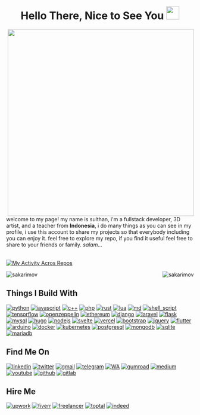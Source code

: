 <h1 align="center">Hello There, Nice to See You <img src="https://media.giphy.com/media/hvRJCLFzcasrR4ia7z/giphy.gif" width="35"></h1>

<picture> <img align=right src="https://user-images.githubusercontent.com/74038190/225813708-98b745f2-7d22-48cf-9150-083f1b00d6c9.gif" width="500"></picture>
welcome to my page!
my name is sulthan, i'm a fullstack developer, 3D artist, and a teacher from **Indonesia**, i do many things as you can see in my profile, i use this account to share my projects so that everybody including you can enjoy it. feel free to explore my repo, if you find it useful feel free to share to your friends or family. _salam..._

<table>
  <tbody>
    <tr border=none;>
    </tr>
  </tbody>
</table>

[![My Activity Acros Repos](https://github-readme-activity-graph.vercel.app/graph?username=sakarimov&theme=github-compact&radius=10&height=300&custom_title=My%20Last%20Activity&hide_border=true&line=ff6100&point=ff8a00&hide_title=true)](https://github.com/ashutosh00710/github-readme-activity-graph)



<table>
  <tbody>
    <tr border=none;>
<p><img align="right" src="https://github-readme-stats.vercel.app/api/top-langs?username=sakarimov&hide_border=true&show_icons=true&theme=transparent&locale=en&layout=compact" alt="sakarimov" /></p>
    </tr>
    <tr border=none;>
<p><img align="left" src="https://github-readme-stats.vercel.app/api?username=sakarimov&show_icons=true&hide_border=true&theme=transparent&locale=en&hide=contribs,stars&show=prs_merged_percentage&rank_icon=percentile" alt="sakarimov" /></p>
    </tr>
  </tbody>
</table>

## Things I Build With

[![python](https://img.shields.io/badge/Python-3776AB?style=for-the-badge&logo=python&logoColor=white)](python)
[![javascript](https://img.shields.io/badge/JavaScript-F7DF1E?style=for-the-badge&logo=JavaScript&logoColor=white)](javascript)
[![c++](https://img.shields.io/badge/C%2B%2B-00599C?style=for-the-badge&logo=c%2B%2B&logoColor=white)](c++)
[![php](https://img.shields.io/badge/PHP-777BB4?style=for-the-badge&logo=php&logoColor=white)](php)
[![rust](https://img.shields.io/badge/Rust-000000?style=for-the-badge&logo=rust&logoColor=white)](rust)
[![lua](https://img.shields.io/badge/Lua-2C2D72?style=for-the-badge&logo=lua&logoColor=white)](lua)
[![md](https://img.shields.io/badge/Markdown-000000?style=for-the-badge&logo=markdown&logoColor=white)](md)
[![shell_script](https://img.shields.io/badge/Shell_Script-121011?style=for-the-badge&logo=gnu-bash&logoColor=white)](shell_script)
[![tensorflow](https://img.shields.io/badge/TensorFlow-FF6F00?style=for-the-badge&logo=tensorflow&logoColor=white)](tensorflow)
[![openzeppelin](https://img.shields.io/badge/OpenZeppelin-4E5EE4?logo=openzeppelin&logoColor=fff&style=for-the-badge)](openzeppelin)
[![ethereum](https://img.shields.io/badge/Ethereum-3C3C3D?logo=ethereum&logoColor=fff&style=for-the-badge)](ethereum)
[![django](https://img.shields.io/badge/Django-092E20?style=for-the-badge&logo=django&logoColor=white)](django)
[![laravel](https://img.shields.io/badge/Laravel-FF2D20?style=for-the-badge&logo=laravel&logoColor=white)](laravel)
[![flask](https://img.shields.io/badge/Flask-000000?style=for-the-badge&logo=flask&logoColor=white)](flask)
[![mysql](https://img.shields.io/badge/MySQL-00000F?style=for-the-badge&logo=mysql&logoColor=white)](mysql)
[![hugo](https://img.shields.io/badge/Hugo-FF4088?style=for-the-badge&logo=hugo&logoColor=white)](hugo)
[![nodejs](https://img.shields.io/badge/Node.js-43853D?style=for-the-badge&logo=node.js&logoColor=white)](nodejs)
[![svelte](https://img.shields.io/badge/Svelte-4A4A55?style=for-the-badge&logo=svelte&logoColor=FF3E00)](svelte)
[![vercel](https://img.shields.io/badge/Vercel-000000?style=for-the-badge&logo=vercel&logoColor=white)](vercel)
[![bootstrap](https://img.shields.io/badge/Bootstrap-563D7C?style=for-the-badge&logo=bootstrap&logoColor=white)](bootstrap)
[![jquery](https://img.shields.io/badge/jQuery-0769AD?style=for-the-badge&logo=jquery&logoColor=white)](jquery)
[![flutter](https://img.shields.io/badge/Flutter-02569B?style=for-the-badge&logo=flutter&logoColor=whi)](flutter)
[![arduino](https://img.shields.io/badge/Arduino-00979D?style=for-the-badge&logo=Arduino&logoColor=white)](arduino)
[![docker](https://img.shields.io/badge/docker-%230db7ed.svg?style=for-the-badge&logo=docker&logoColor=white)](docker)
[![kubernetes](https://img.shields.io/badge/kubernetes-%23326ce5.svg?style=for-the-badge&logo=kubernetes&logoColor=white)](kubernetes)
[![postgresql](https://img.shields.io/badge/PostgreSQL-316192?style=for-the-badge&logo=postgresql&logoColor=white)](postgresql)
[![mongodb](https://img.shields.io/badge/MongoDB-4EA94B?style=for-the-badge&logo=mongodb&logoColor=white)](mongodb)
[![sqlite](https://img.shields.io/badge/SQLite-07405E?style=for-the-badge&logo=sqlite&logoColor=white)](sqlite)
[![mariadb](https://img.shields.io/badge/MariaDB-003545?style=for-the-badge&logo=mariadb&logoColor=white)](mariadb)

<!--START_SECTION:activity-->


## Find Me On
[![linkedin](https://img.shields.io/badge/LinkedIn-0077B5?style=for-the-badge&logo=linkedin&logoColor=white)](https://github.com/sakarimov)
[![twitter](https://img.shields.io/badge/Twitter-1DA1F2?style=for-the-badge&logo=twitter&logoColor=white)](https://twitter.com/Sulthan_Karimov)
[![gmail](https://img.shields.io/badge/Gmail-D14836?style=for-the-badge&logo=gmail&logoColor=white)](mailto:sulthankarimov@gmail.com)
[![telegram](https://img.shields.io/badge/Telegram-2CA5E0?style=for-the-badge&logo=telegram&logoColor=white)](https://t.me/mographmart)
[![WA](https://img.shields.io/badge/WhatsApp-25D366?style=for-the-badge&logo=whatsapp&logoColor=white)](https://wa.me/6285226357242)
[![gumroad](https://img.shields.io/badge/GUMROAD-36a9ae?style=for-the-badge&logo=gumroad&logoColor=white)](gumroad)
[![medium](https://img.shields.io/badge/Medium-12100E?style=for-the-badge&logo=medium&logoColor=white)](https://medium.com/@sakarimov)
[![youtube](https://img.shields.io/badge/YouTube-FF0000?style=for-the-badge&logo=youtube&logoColor=white)](https://www.youtube.com/channel/UCyUWNlbwEJI4XzGsh13EiOw)
[![github](https://img.shields.io/badge/GitHub-100000?style=for-the-badge&logo=github&logoColor=white)](https://github.com/sakarimov)
[![gitlab](https://img.shields.io/badge/GitLab-330F63?style=for-the-badge&logo=gitlab&logoColor=white)](https://gitlab.com/sulthankarimov)

<!--
## Support Me
[![buy me coffee](https://img.shields.io/badge/Buy_Me_A_Coffee-FFDD00?style=for-the-badge&logo=buy-me-a-coffee&logoColor=black)](coffee)
[![opencollective](https://img.shields.io/badge/OpenCollective-1F87FF?style=for-the-badge&logo=OpenCollective&logoColor=white)](opencollective)
[![patreon](https://img.shields.io/badge/Patreon-F96854?style=for-the-badge&logo=patreon&logoColor=white)](patreon)
[![paypal](https://img.shields.io/badge/PayPal-00457C?style=for-the-badge&logo=paypal&logoColor=white)](paypal)
[![sponsor](https://img.shields.io/badge/sponsor-30363D?style=for-the-badge&logo=GitHub-Sponsors&logoColor=#white)](sponsor)
-->

## Hire Me
[![upwork](https://img.shields.io/badge/UpWork-6FDA44?style=for-the-badge&logo=Upwork&logoColor=white)](upwork)
[![fiverr](https://img.shields.io/badge/fiverr-1DBF73?style=for-the-badge&logo=fiverr&logoColor=white)](fiverr)
[![freelancer](https://img.shields.io/badge/Freelancer-29B2FE?style=for-the-badge&logo=Freelancer&logoColor=white)](freelancer)
[![toptal](https://img.shields.io/badge/Toptal-3863A0?style=for-the-badge&logo=Toptal&logoColor=white)](toptal)
[![indeed](https://img.shields.io/badge/Indeed-003A9B?style=for-the-badge&logo=Indeed&logoColor=white)](indeed)

<!--
[![ask](https://img.shields.io/badge/Ask%20me-anything-1abc9c.svg)](ask)
[![built](http://ForTheBadge.com/images/badges/built-with-love.svg)](built)
[![aws](https://img.shields.io/badge/Amazon_AWS-232F3E?style=for-the-badge&logo=amazon-aws&logoColor=white)](aws)
[![gcloud](https://img.shields.io/badge/Google_Cloud-4285F4?style=for-the-badge&logo=google-cloud&logoColor=white)](gcloud)
[![blender](https://img.shields.io/badge/blender-%23F5792A.svg?style=for-the-badge&logo=blender&logoColor=white)](blender)
[![gimp](https://img.shields.io/badge/gimp-5C5543?style=for-the-badge&logo=gimp&logoColor=white)](gimp)
[![inkscape](https://img.shields.io/badge/Inkscape-000000?style=for-the-badge&logo=Inkscape&logoColor=white)](inkscape)
[![cloudflare](https://img.shields.io/badge/Cloudflare-F38020?style=for-the-badge&logo=Cloudflare&logoColor=white)](cloudflare)
[![ghaction](https://img.shields.io/badge/GitHub_Actions-2088FF?style=for-the-badge&logo=github-actions&logoColor=white)](ghaction)
[![redis](https://img.shields.io/badge/redis-%23DD0031.svg?&style=for-the-badge&logo=redis&logoColor=white)](redis)
[![tmux](https://img.shields.io/badge/tmux-1BB91F?style=for-the-badge&logo=tmux&logoColor=white)](tmux)
[![torbrowser](https://img.shields.io/badge/Tor_Browser-7D4698?style=for-the-badge&logo=Tor-Browser&logoColor=white)](torbrowser)
[![udemy](https://img.shields.io/badge/Udemy-EC5252?style=for-the-badge&logo=Udemy&logoColor=white)](udemy)
[![nvim](https://img.shields.io/badge/NeoVim-%2357A143.svg?&style=for-the-badge&logo=neovim&logoColor=white)](nvim)
[![postman](https://img.shields.io/badge/Postman-FF6C37?style=for-the-badge&logo=postman&logoColor=white)](postman)
[![jenkins](https://img.shields.io/badge/Jenkins-D24939?style=for-the-badge&logo=Jenkins&logoColor=white)](jenkins)
[![ddg](https://img.shields.io/badge/duckduckgo-de5833?style=for-the-badge&logo=duckduckgo&logoColor=white)](ddg)
[![firefox](https://img.shields.io/badge/Firefox-FF7139?style=for-the-badge&logo=Firefox-Browser&logoColor=white)](firefox)
[![tor](https://img.shields.io/badge/Tor-7D4698?style=for-the-badge&logo=Tor-Browser&logoColor=white)](tor)
[![reddit](https://img.shields.io/badge/Reddit-%23FF4500.svg?style=for-the-badge&logo=Reddit&logoColor=white)](reddit)
[![gitea](https://img.shields.io/badge/Gitea-34495E?style=for-the-badge&logo=gitea&logoColor=5D9425)](gitea)
[![selenium](https://img.shields.io/badge/-selenium-%43B02A?style=for-the-badge&logo=selenium&logoColor=white)](selenium)
[![fdroid](https://img.shields.io/badge/F_Droid-1976D2?style=for-the-badge&logo=f-droid&logoColor=white)](fdroid)
[![apache](https://img.shields.io/badge/apache-%23D42029.svg?style=for-the-badge&logo=apache&logoColor=white)](apache)
[![gunicorn](https://img.shields.io/badge/gunicorn-%298729.svg?style=for-the-badge&logo=gunicorn&logoColor=white)](gunicorn)
[![git](https://img.shields.io/badge/git-%23F05033.svg?style=for-the-badge&logo=git&logoColor=white)](git)
[![npm](https://img.shields.io/badge/npm-CB3837?style=for-the-badge&logo=npm&logoColor=white)](npm)
[![kaggle](https://img.shields.io/badge/Kaggle-20BEFF?style=for-the-badge&logo=Kaggle&logoColor=white)](https://github.com/sakarimov)
[![android](https://img.shields.io/badge/Android-3DDC84?style=for-the-badge&logo=android&logoColor=white)](android)
[![html](https://img.shields.io/badge/HTML-239120?style=for-the-badge&logo=html5&logoColor=white)](html)
[![css](https://img.shields.io/badge/CSS-239120?&style=for-the-badge&logo=css3&logoColor=white)](css)
[![arch](https://img.shields.io/badge/Arch_Linux-1793D1?style=for-the-badge&logo=arch-linux&logoColor=white)](https://aur.archlinux.org/account/sulthankarimov)
[![debian](https://img.shields.io/badge/Debian-A81D33?style=for-the-badge&logo=debian&logoColor=white)](debian)

## Projects You Might Like
TODO

## My Last Post
TODO

-->
